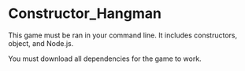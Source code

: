 # Constructor_Hangman

This game must be ran in your command line. It includes constructors, object, and Node.js. 

You must download all dependencies for the game to work. 